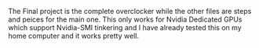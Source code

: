 The Final project is the complete overclocker while the other files are steps and peices for the main one. This only works for Nvidia Dedicated GPUs which support Nvidia-SMI tinkering and I have already tested this on my home computer and it works pretty well. 
